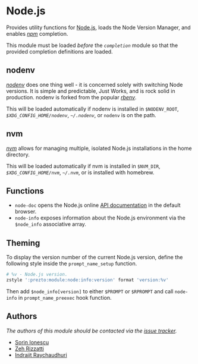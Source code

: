 # Node.js

Provides utility functions for [Node.js][1], loads the Node Version Manager, and
enables [_npm_][2] completion.

This module must be loaded _before_ the _`completion`_ module so that the
provided completion definitions are loaded.

## nodenv

[_nodenv_][5] does one thing well - it is concerned solely with switching
Node versions. It is simple and predictable, Just Works, and is rock solid in
production. nodenv is forked from the popular [_rbenv_][6].

This will be loaded automatically if nodenv is installed in `$NODENV_ROOT`,
_`$XDG_CONFIG_HOME/nodenv`_, _`~/.nodenv`_, or `nodenv` is on the path.

## nvm

[_nvm_][7] allows for managing multiple, isolated Node.js installations in the
home directory.

This will be loaded automatically if nvm is installed in `$NVM_DIR`,
_`$XDG_CONFIG_HOME/nvm`_, _`~/.nvm`_, or is installed with homebrew.

## Functions

- `node-doc` opens the Node.js online [API documentation][3] in the default
  browser.
- `node-info` exposes information about the Node.js environment via the
  `$node_info` associative array.

## Theming

To display the version number of the current Node.js version, define the
following style inside the `prompt_name_setup` function.

```sh
# %v - Node.js version.
zstyle ':prezto:module:node:info:version' format 'version:%v'
```

Then add `$node_info[version]` to either `$PROMPT` or `$RPROMPT` and call
`node-info` in `prompt_name_preexec` hook function.

## Authors

_The authors of this module should be contacted via the [issue tracker][4]._

- [Sorin Ionescu](https://github.com/sorin-ionescu)
- [Zeh Rizzatti](https://github.com/zehrizzatti)
- [Indrajit Raychaudhuri](https://github.com/indrajitr)

[1]: http://nodejs.org
[2]: http://npmjs.org
[3]: http://nodejs.org/api
[4]: https://github.com/sorin-ionescu/prezto/issues
[5]: https://github.com/nodenv/nodenv
[6]: https://github.com/sstephenson/rbenv
[7]: https://github.com/nvm-sh/nvm
